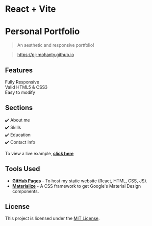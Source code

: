 # React + Vite

# Personal Portfolio 
> An aesthetic and responsive portfolio!

> https://pj-mohanty.github.io


## Features
 Fully Responsive\
 Valid HTML5 & CSS3\
 Easy to modify


## Sections
✔️ About me\
✔️ Skills \
✔️ Education\
✔️ Contact Info

To view a live example, **[click here](https://pj-mohanty.github.io/)**

## Tools Used
* [<b>GitHub Pages</b>](https://create-react-app.dev/docs/deployment/#github-pages) - To host my static website (React, HTML, CSS, JS).
* [<b>Materialize</b>](https://materializecss.com/) - A CSS framework to get Google's Material Design components.

## License
This project is licensed under the [MIT License](./LICENSE).
